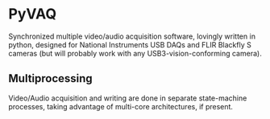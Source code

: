 # PyVAQ

Synchronized multiple video/audio acquisition software, lovingly written in python, designed for National Instruments USB DAQs and FLIR Blackfly S cameras (but will probably work with any USB3-vision-conforming camera).

## Multiprocessing

Video/Audio acquisition and writing are done in separate state-machine processes, taking advantage of multi-core architectures, if present.
